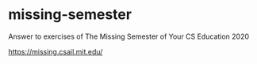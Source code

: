 # missing-semester

Answer to exercises of The Missing Semester of Your CS Education 2020

https://missing.csail.mit.edu/
